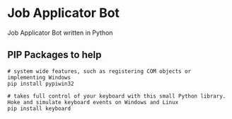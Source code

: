 # Job Applicator Bot
Job Applicator Bot written in Python

## PIP Packages to help

```pip
# system wide features, such as registering COM objects or implementing Windows
pip install pypiwin32

# takes full control of your keyboard with this small Python library. Hoke and simulate keyboard events on Windows and Linux
pip install keyboard
```